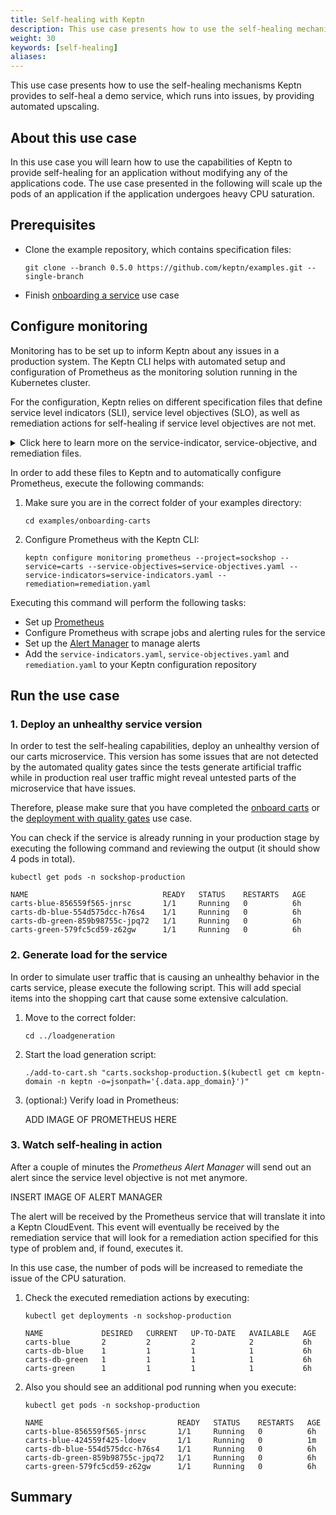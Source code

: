 ```yaml
---
title: Self-healing with Keptn
description: This use case presents how to use the self-healing mechanisms Keptn provides to self-heal a demo service, which runs into issues, by providing automated upscaling.
weight: 30
keywords: [self-healing]
aliases:
---
```

This use case presents how to use the self-healing mechanisms Keptn provides to self-heal a demo service, which runs into issues, by providing automated upscaling.

## About this use case

In this use case you will learn how to use the capabilities of Keptn to provide self-healing for an application without modifying any of the applications code. The use case presented in the following will scale up the pods of an application if the application undergoes heavy CPU saturation. 

## Prerequisites

- Clone the example repository, which contains specification files:

    ```console
    git clone --branch 0.5.0 https://github.com/keptn/examples.git --single-branch
    ```

- Finish [onboarding a service](../onboard-carts-service/) use case

## Configure monitoring

Monitoring has to be set up to inform Keptn about any issues in a production system. The Keptn CLI helps with automated setup and configuration of Prometheus as the monitoring solution running in the Kubernetes cluster.

For the configuration, Keptn relies on different specification files that define service level indicators (SLI), service level objectives (SLO), as well as remediation actions for self-healing if service level objectives are not met. 

<details>
<summary>
Click here to learn more on the service-indicator, service-objective, and remediation files.
</summary>
<p>

**SLI: service-indicators.yaml**: This file holds the indicators that can be used to define objectives on. These indicators are metrics gathered from different sources, e.g., Prometheus, and define the query how to obtain the metrics. This indicators can be reused to define service objectives.

```yaml
indicators:
- metric: cpu_usage_sockshop_carts_production
  source: Prometheus
  query: avg(rate(container_cpu_usage_seconds_total{namespace="sockshop-production",pod_name=~"carts-blue-.*|carts-green-.*"}[$DURATION_MINUTES]))
- metric: request_latency_seconds
  source: Prometheus
  query: rate(requests_latency_seconds_sum{job='carts-sockshop-production'}[$DURATION_MINUTESm])/rate(requests_latency_seconds_count{job='carts-sockshop-production'}[$DURATION_MINUTESm])
```

**SLO: service-objectives.yaml**: This file defines the service level objectives for one or more services. In this case, the CPU saturation metric of the carts service (defined in the service-indicators.yaml file) is reused and augmented with a threshold and a timeframe. The timeframe indicates the duration in which the metrics is evaluated. 

```yaml
pass: 90
warning: 75
objectives:
- metric: request_latency_seconds
  threshold: 0.8
  timeframe: 5m
  score: 50
- metrics: cpu_usage_sockshop_carts_production
  threshold: 0.5
  timeframe: 2m
  score: 50
```

**remediation.yaml**: This file defines remediation actions to execute in response to a problem related to the defined problem pattern / service objective. 

```yaml
remediations:
- name: cpu_usage_sockshop_carts_production
  actions:
  - action: scaling
    value: +1
```
</p>
</details>

In order to add these files to Keptn and to automatically configure Prometheus, execute the following commands:

1. Make sure you are in the correct folder of your examples directory:
    ```
    cd examples/onboarding-carts
    ```

1. Configure Prometheus with the Keptn CLI:
    ```console
    keptn configure monitoring prometheus --project=sockshop --service=carts --service-objectives=service-objectives.yaml --service-indicators=service-indicators.yaml --remediation=remediation.yaml
    ```

Executing this command will perform the following tasks:

- Set up [Prometheus](https://prometheus.io) 
- Configure Prometheus with scrape jobs and alerting rules for the service
- Set up the [Alert Manager](https://prometheus.io/docs/alerting/configuration/) to manage alerts
- Add the `service-indicators.yaml`, `service-objectives.yaml` and `remediation.yaml` to your Keptn configuration repository

## Run the use case

### 1. Deploy an unhealthy service version

In order to test the self-healing capabilities, deploy an unhealthy version of our carts microservice. This version has some issues that are not detected by the automated quality gates since the tests generate artificial traffic while in production real user traffic might reveal untested parts of the microservice that have issues.

Therefore, please make sure that you have completed the [onboard carts](../onboard-carts-service/) or the [deployment with quality gates](../deployments-with-quality-gates/) use case. 

<!--
Send a new version of the artifact to Keptn:
```console
keptn send event new-artifact --project=sockshop --service=carts --image=docker.io/keptnexamples/carts --tag=0.9.0
```
-->

You can check if the service is already running in your production stage by executing the following command and reviewing the output (it should show 4 pods in total).

```console
kubectl get pods -n sockshop-production
```

```console
NAME                              READY   STATUS    RESTARTS   AGE
carts-blue-856559f565-jnrsc       1/1     Running   0          6h
carts-db-blue-554d575dcc-h76s4    1/1     Running   0          6h
carts-db-green-859b98755c-jpq72   1/1     Running   0          6h
carts-green-579fc5cd59-z62gw      1/1     Running   0          6h
```

### 2. Generate load for the service

In order to simulate user traffic that is causing an unhealthy behavior in the carts service, please execute the following script. This will add special items into the shopping cart that cause some extensive calculation.

1. Move to the correct folder:
    ```console
    cd ../loadgeneration
    ```

1. Start the load generation script:
    ```console
    ./add-to-cart.sh "carts.sockshop-production.$(kubectl get cm keptn-domain -n keptn -o=jsonpath='{.data.app_domain}')"
    ```

1. (optional:) Verify load in Prometheus:

    ADD IMAGE OF PROMETHEUS HERE

### 3. Watch self-healing in action

After a couple of minutes the *Prometheus Alert Manager* will send out an alert since the service level objective is not met anymore. 

INSERT IMAGE OF ALERT MANAGER

The alert will be received by the Prometheus service that will translate it into a Keptn CloudEvent. This event will eventually be received by the remediation service that will look for a remediation action specified for this type of problem and, if found, executes it.

In this use case, the number of pods will be increased to remediate the issue of the CPU saturation. 

1. Check the executed remediation actions by executing:

    ```console
    kubectl get deployments -n sockshop-production
    ```

    ```console
    NAME             DESIRED   CURRENT   UP-TO-DATE   AVAILABLE   AGE
    carts-blue       2         2         2            2           6h
    carts-db-blue    1         1         1            1           6h
    carts-db-green   1         1         1            1           6h
    carts-green      1         1         1            1           6h
    ```

1. Also you should see an additional pod running when you execute:
    ```console
    kubectl get pods -n sockshop-production
    ```

    ```console
    NAME                              READY   STATUS    RESTARTS   AGE
    carts-blue-856559f565-jnrsc       1/1     Running   0          6h
    carts-blue-424559f425-ldoev       1/1     Running   0          1m
    carts-db-blue-554d575dcc-h76s4    1/1     Running   0          6h
    carts-db-green-859b98755c-jpq72   1/1     Running   0          6h
    carts-green-579fc5cd59-z62gw      1/1     Running   0          6h
    ```

## Summary
